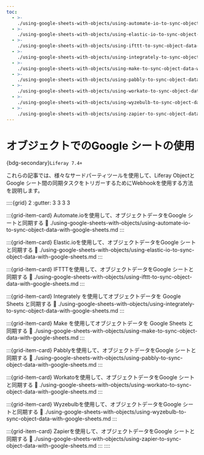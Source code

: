 ```yaml
---
toc:
  - >-
    ./using-google-sheets-with-objects/using-automate-io-to-sync-object-data-with-google-sheets.md
  - >-
    ./using-google-sheets-with-objects/using-elastic-io-to-sync-object-data-with-google-sheets.md
  - >-
    ./using-google-sheets-with-objects/using-ifttt-to-sync-object-data-with-google-sheets.md
  - >-
    ./using-google-sheets-with-objects/using-integrately-to-sync-object-data-with-google-sheets.md
  - >-
    ./using-google-sheets-with-objects/using-make-to-sync-object-data-with-google-sheets.md
  - >-
    ./using-google-sheets-with-objects/using-pabbly-to-sync-object-data-with-google-sheets.md
  - >-
    ./using-google-sheets-with-objects/using-workato-to-sync-object-data-with-google-sheets.md
  - >-
    ./using-google-sheets-with-objects/using-wyzebulb-to-sync-object-data-with-google-sheets.md
  - >-
    ./using-google-sheets-with-objects/using-zapier-to-sync-object-data-with-google-sheets.md
---
```

# オブジェクトでのGoogle シートの使用

{bdg-secondary}`Liferay 7.4+`

これらの記事では、様々なサードパーティツールを使用して、Liferay ObjectとGoogle シート間の同期タスクをトリガーするためにWebhookを使用する方法を説明します。

::::{grid} 2
:gutter: 3 3 3 3

:::{grid-item-card} Automate.ioを使用して、オブジェクトデータをGoogle シートと同期する
:link: ./using-google-sheets-with-objects/using-automate-io-to-sync-object-data-with-google-sheets.md
:::

:::{grid-item-card} Elastic.ioを使用して、オブジェクトデータをGoogle シートと同期する
:link: ./using-google-sheets-with-objects/using-elastic-io-to-sync-object-data-with-google-sheets.md
:::

:::{grid-item-card} IFTTTを使用して、オブジェクトデータをGoogle シートと同期する
:link: ./using-google-sheets-with-objects/using-ifttt-to-sync-object-data-with-google-sheets.md
:::

:::{grid-item-card} Integrately を使用してオブジェクトデータを Google Sheets と同期する
:link: ./using-google-sheets-with-objects/using-integrately-to-sync-object-data-with-google-sheets.md
:::

:::{grid-item-card} Make を使用してオブジェクトデータを Google Sheets と同期する
:link: ./using-google-sheets-with-objects/using-make-to-sync-object-data-with-google-sheets.md
:::

:::{grid-item-card} Pabblyを使用して、オブジェクトデータをGoogle シートと同期する
:link: ./using-google-sheets-with-objects/using-pabbly-to-sync-object-data-with-google-sheets.md
:::

:::{grid-item-card} Workatoを使用して、オブジェクトデータをGoogle シートと同期する
:link: ./using-google-sheets-with-objects/using-workato-to-sync-object-data-with-google-sheets.md
:::

:::{grid-item-card} Wyzebulbを使用して、オブジェクトデータをGoogle シートと同期する
:link: ./using-google-sheets-with-objects/using-wyzebulb-to-sync-object-data-with-google-sheets.md
:::

:::{grid-item-card} Zapierを使用して、オブジェクトデータをGoogle シートと同期する
:link: ./using-google-sheets-with-objects/using-zapier-to-sync-object-data-with-google-sheets.md
:::
::::
